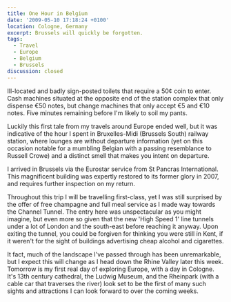```yaml
---
title: One Hour in Belgium
date: '2009-05-10 17:18:24 +0100'
location: Cologne, Germany
excerpt: Brussels will quickly be forgotten.
tags:
  - Travel
  - Europe
  - Belgium
  - Brussels
discussion: closed
---
```

Ill-located and badly sign-posted toilets that require a 50¢ coin to enter. Cash machines situated at the opposite end of the station complex that only dispense €50 notes, but change machines that only accept €5 and €10 notes. Five minutes remaining before I'm likely to soil my pants.

Luckily this first tale from my travels around Europe ended well, but it was indicative of the hour I spent in Bruxelles-Midi (Brussels South) railway station, where lounges are without departure information (yet on this occasion notable for a mumbling Belgian with a passing resemblance to Russell Crowe) and a distinct smell that makes you intent on departure.

I arrived in Brussels via the Eurostar service from St Pancras International. This magnificent building was expertly restored to its former glory in 2007, and requires further inspection on my return.

Throughout this trip I will be travelling first-class, yet I was still surprised by the offer of free champagne and full meal service as I made way towards the Channel Tunnel. The entry here was unspectacular as you might imagine, but even more so given that the new 'High Speed 1' line tunnels under a lot of London and the south-east before reaching it anyway. Upon exiting the tunnel, you could be forgiven for thinking you were still in Kent, if it weren't for the sight of buildings advertising cheap alcohol and cigarettes.

It fact, much of the landscape I've passed through has been unremarkable, but I expect this will change as I head down the Rhine Valley later this week. Tomorrow is my first real day of exploring Europe, with a day in Cologne. It's 13th century cathedral, the Ludwig Museum, and the Rheinpark (with a cable car that traverses the river) look set to be the first of many such sights and attractions I can look forward to over the coming weeks.
